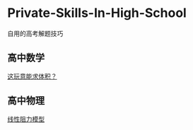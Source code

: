 # Private-Skills-In-High-School
自用的高考解题技巧

## 高中数学

[这玩意能求体积？](数学/这玩意能求体积？md)

## 高中物理

[线性阻力模型](物理/这玩意能求体积？.md)

